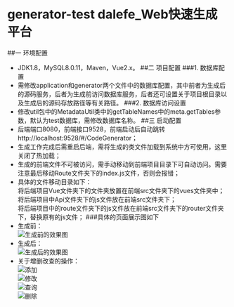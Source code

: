 # generator-test    dalefe_Web快速生成平台
##一 环境配置
- JDK1.8，MySQL8.0.11，Maven，Vue2.x。
##二 项目配置
###1. 数据库配置
- 需修改application和generator两个文件中的数据库配置，其中前者为生成后的源码服务，后者为生成前访问数据库服务，后者还可设置关于项目根目录以及生成后的源码存放路径等有关路径。
###2. 数据库访问设置
- 修改util包中的MetadataUtil类中的getTableNames中的meta.getTables参数，默认为test数据库，需修改数据库名称。
##三 启动配置
- 后端端口8080，前端接口9528，前端启动后自动跳转http://localhost:9528/#/CodeGenerator；
- 生成工作完成后需重启后端，需将生成的类文件加载到系统中方可使用，这里关闭了热加载；
- 生成的前端文件不可被访问，需手动移动到前端项目目录下可自动访问。需要注意最后移动Route文件夹下的index.js文件，否则会报错；
- 具体的文件移动目录如下：  
将后端项目Vue文件夹下的文件夹放置在前端src文件夹下的vues文件夹中；  
将后端项目中Api文件夹下的js文件放在前端src文件夹下；  
将后端项目中的route文件夹下的js文件放在前端src文件夹下的router文件夹下，替换原有的js文件；
###具体的页面展示图如下
- 生成前：  
![生成前的效果图]()  
- 生成后：  
![生成后的效果图]()  
- 关于增删改查的操作：  
![添加]()  
![修改]()  
![查询]()  
![删除]()




